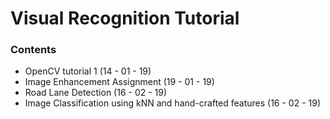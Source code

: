 # Visual Recognition Tutorial

### Contents

- OpenCV tutorial 1 (14 - 01 - 19)
- Image Enhancement Assignment (19 - 01 - 19)
- Road Lane Detection (16 - 02 - 19)
- Image Classification using kNN and hand-crafted features (16 - 02 - 19)



